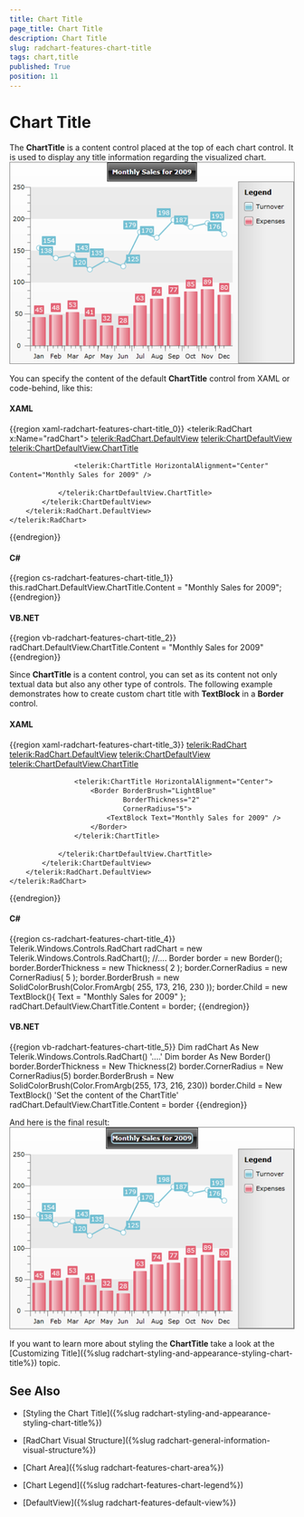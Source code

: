 ```yaml
---
title: Chart Title
page_title: Chart Title
description: Chart Title
slug: radchart-features-chart-title
tags: chart,title
published: True
position: 11
---
```


# Chart Title

The __ChartTitle__ is a content control placed at the top of each chart control. It is used to display any title information regarding the visualized chart.
 
![](images/RadChart_Features_ChartTitle_01.png)

You can specify the content of the default __ChartTitle__ control from XAML or code-behind, like this:

#### __XAML__

{{region xaml-radchart-features-chart-title_0}}
	<telerik:RadChart x:Name="radChart">
	    <telerik:RadChart.DefaultView>
	        <telerik:ChartDefaultView>
	            <telerik:ChartDefaultView.ChartTitle>
	
	                <telerik:ChartTitle HorizontalAlignment="Center" Content="Monthly Sales for 2009" />
	
	            </telerik:ChartDefaultView.ChartTitle>
	        </telerik:ChartDefaultView>
	    </telerik:RadChart.DefaultView>
	</telerik:RadChart>
{{endregion}}

#### __C#__

{{region cs-radchart-features-chart-title_1}}
	this.radChart.DefaultView.ChartTitle.Content = "Monthly Sales for 2009";
{{endregion}}

#### __VB.NET__

{{region vb-radchart-features-chart-title_2}}
	radChart.DefaultView.ChartTitle.Content = "Monthly Sales for 2009"
{{endregion}}

Since __ChartTitle__ is a content control, you can set as its content not only textual data but also any other type of controls. The following example demonstrates how to create custom chart title with __TextBlock__ in a __Border__ control.

#### __XAML__

{{region xaml-radchart-features-chart-title_3}}
	<telerik:RadChart>
	    <telerik:RadChart.DefaultView>
	        <telerik:ChartDefaultView>
	            <telerik:ChartDefaultView.ChartTitle>
	
	                <telerik:ChartTitle HorizontalAlignment="Center">
	                    <Border BorderBrush="LightBlue"
	                            BorderThickness="2"
	                            CornerRadius="5">
	                        <TextBlock Text="Monthly Sales for 2009" />
	                    </Border>
	                </telerik:ChartTitle>
	
	            </telerik:ChartDefaultView.ChartTitle>
	        </telerik:ChartDefaultView>
	    </telerik:RadChart.DefaultView>
	</telerik:RadChart>
{{endregion}}

#### __C#__

{{region cs-radchart-features-chart-title_4}}
	Telerik.Windows.Controls.RadChart radChart = new Telerik.Windows.Controls.RadChart();
	//....
	Border border = new Border();
	border.BorderThickness = new Thickness( 2 );
	border.CornerRadius = new CornerRadius( 5 );
	border.BorderBrush = new SolidColorBrush(Color.FromArgb( 255, 173, 216, 230 ));
	border.Child = new TextBlock(){ Text = "Monthly Sales for 2009" };
	radChart.DefaultView.ChartTitle.Content = border;
{{endregion}}

#### __VB.NET__

{{region vb-radchart-features-chart-title_5}}
	Dim radChart As New Telerik.Windows.Controls.RadChart()
	'....'
	Dim border As New Border()
	border.BorderThickness = New Thickness(2)
	border.CornerRadius = New CornerRadius(5)
	border.BorderBrush = New SolidColorBrush(Color.FromArgb(255, 173, 216, 230))
	border.Child = New TextBlock()
	'Set the content of the ChartTitle'
	radChart.DefaultView.ChartTitle.Content = border
{{endregion}}



And here is the final result:
 
![](images/RadChart_Features_ChartTitle_02.png)

If you want to learn more about styling the __ChartTitle__ take a look at the [Customizing Title]({%slug radchart-styling-and-appearance-styling-chart-title%}) topic.

## See Also

 * [Styling the Chart Title]({%slug radchart-styling-and-appearance-styling-chart-title%})

 * [RadChart Visual Structure]({%slug radchart-general-information-visual-structure%})

 * [Chart Area]({%slug radchart-features-chart-area%})

 * [Chart Legend]({%slug radchart-features-chart-legend%})

 * [DefaultView]({%slug radchart-features-default-view%})
